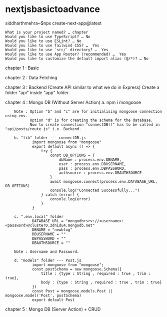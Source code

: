 # nextjsbasictoadvance

siddharthmehra~$npx create-next-app@latest

    What is your project named? … chapter
    Would you like to use TypeScript? … No
    Would you like to use ESLint? … No
    Would you like to use Tailwind CSS? …  Yes
    Would you like to use `src/` directory? …  Yes
    Would you like to use App Router? (recommended) …  Yes
    Would you like to customize the default import alias (@/*)? … No

chapter 1 : Basic

chapter 2 : Data Fetching

chapter 3 : Backend
            (Create API similar to what we do in Express)
            Create a folder "api" inside "app" folder.

chapter 4 : Mongo DB (Without Server Action)
        a. npm i mongoose
        
        Note : Option "b" and "c" are for initialising mongoose connection using env. 
               Option "d" is for creating the schema for the database. 
               Now to create connection "connectDB()" has to be called in "api/posts/route.js" i.e. Backend.

        b. "lib" folder --- connectDB.js
                import mongoose from "mongoose"
                export default async () => {
                    try {
                        const DB_OPTIONS = {
                            dbName : process.env.DBNAME,
                            user : process.env.DBUSERNAME,
                            pass : process.env.DBPASSWORD,
                            authsource : process.env.DBAUTHSOURCE
                        }
                        await mongoose.connect(process.env.DATABASE_URL, DB_OPTIONS)
                        console.log("Connected Successfully...")
                    } catch (error) {
                        console.log(error)
                    }
                }

        c. ".env.local" folder
                DATABASE_URL = "mongodb+srv://<username>:<password>@cluster0.zdnidu4.mongodb.net"
                DBNAME = "newblog"
                DBUSERNAME = ""
                DBPASSWORD = ""
                DBAUTHSOURCE = ""

        Note : Username and Password.

        d. "models" folder --- Post.js
                import mongoose from "mongoose";
                const postSchema = new mongoose.Schema({
                    title : {type : String , required : true , trim : true},
                    body : {type : String , required : true , trim : true}
                })
                const Post = mongoose.models.Post || mongoose.model('Post', postSchema)
                export default Post    


chapter 5 : Mongo DB (Server Action) + CRUD
